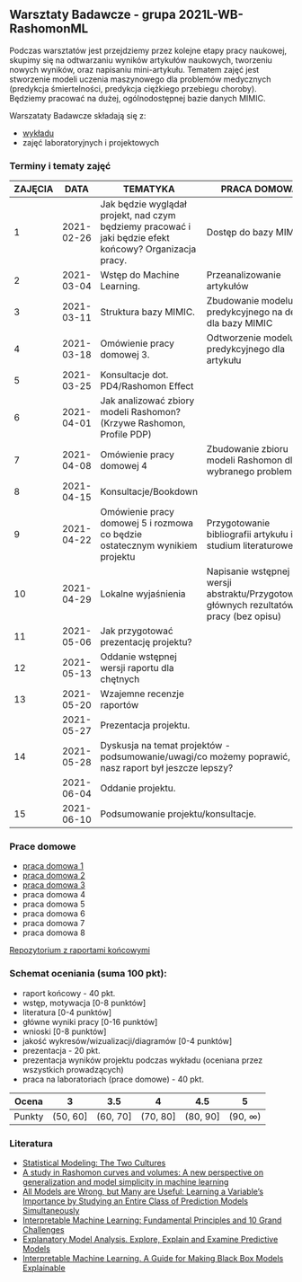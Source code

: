 ## Warsztaty Badawcze - grupa 2021L-WB-RashomonML

Podczas warsztatów jest przejdziemy przez kolejne etapy pracy naukowej, skupimy się na odtwarzaniu wyników artykułów naukowych, tworzeniu nowych wyników, oraz napisaniu mini-artykułu.
Tematem zajęć jest stworzenie modeli uczenia maszynowego dla problemów medycznych (predykcja śmiertelności, predykcja ciężkiego przebiegu choroby). 
Będziemy pracować na dużej, ogólnodostępnej bazie danych MIMIC.

Warszataty Badawcze składają się z:
  - [wykładu](https://github.com/mini-pw/2021L-WarsztatyBadawcze)
- zajęć laboratoryjnych i projektowych

### Terminy i tematy zajęć 

<table>
  <thead>
  <tr>
  <th>ZAJĘCIA</th>
  <th>DATA</th>
  <th>TEMATYKA</th>
  <th>PRACA DOMOWA</th>
  <th colspan="2">PUNKTY</th>
  </tr>
  </thead>
  <tbody>
  <tr>
  <td>1</td>
  <td>2021-02-26</td>
  <td>Jak będzie wyglądał projekt, nad czym będziemy pracować i jaki będzie efekt końcowy? Organizacja pracy.</td>
  <td>Dostęp do bazy MIMIC.</td>
  <td colspan="2">PD1 - 5 pkt.</td>
  </tr>
  <tr>
  <td>2</td>
  <td>2021-03-04</td>
  <td>Wstęp do Machine Learning.</td>
  <td>Przeanalizowanie artykułów</td>
  <td colspan="2">PD2 - 5 pkt.</td>
  </tr>
  <tr>
  <td>3</td>
  <td>2021-03-11</td>
  <td>Struktura bazy MIMIC.</td>
  <td>Zbudowanie modelu predykcyjnego na demo dla bazy MIMIC</td>
  <td colspan="2">PD3 - 5 pkt.</td>
  </tr>
  <tr>
  <td>4</td>
  <td>2021-03-18</td>
  <td>Omówienie pracy domowej 3.</td>
  <td>Odtworzenie modelu predykcyjnego dla artykułu</td>
  <td colspan="2">PD4 - 10 pkt.</td>
  </tr>
  <tr>
  <td>5</td>
  <td>2021-03-25</td>
  <td>Konsultacje dot. PD4/Rashomon Effect</td>
  <td></td>
  <td colspan="2"></td>
  </tr>
  <tr>
  <td>6</td>
  <td>2021-04-01</td>
  <td>Jak analizować zbiory modeli Rashomon? (Krzywe Rashomon, Profile PDP)</td>
  <td></td>
  <td colspan="2"></td>
  </tr>
  <tr>
  <td>7</td>
  <td>2021-04-08</td>
  <td>Omówienie pracy domowej 4</td>
  <td>Zbudowanie zbioru modeli Rashomon dla wybranego problemu</td>
  <td colspan="2">PD5 - 7 pkt.</td>
  </tr>
  <tr>
  <td>8</td>
  <td>2021-04-15</td>
  <td>Konsultacje/Bookdown</td>
  <td></td>
  <td colspan="2"></td>
  </tr>
  <tr>
  <td>9</td>
  <td>2021-04-22</td>
  <td>Omówienie pracy domowej 5 i rozmowa co będzie ostatecznym wynikiem projektu</td>
  <td>Przygotowanie bibliografii artykułu i studium literaturowego</td>
  <td colspan="2">PD6 - 2 pkt.</td>
  </tr>
  <tr>
  <td>10</td>
  <td>2021-04-29</td>
  <td>Lokalne wyjaśnienia</td>
  <td>Napisanie wstępnej wersji abstraktu/Przygotowanie głównych rezultatów pracy (bez opisu)</td>
  <td colspan="2"> PD7 i PD8 - 4 pkt.</td>
  </tr>
  <tr>
  <td>11</td>
  <td>2021-05-06</td>
  <td>Jak przygotować prezentację projektu?</td>
  <td></td>
  <td colspan="2"></td>
  </tr>
  <tr>
  <td>12</td>
  <td>2021-05-13</td>
  <td>Oddanie wstępnej wersji raportu dla chętnych</td>
  <td></td>
  <td colspan="2"></td>
  </tr>
  <tr>
  <td>13</td>
  <td>2021-05-20</td>
  <td>Wzajemne recenzje raportów</td>
  <td></td>
  <td colspan="2"></td>
  </tr>
  <tr>
  <td></td>
  <td>2021-05-27 </td>
  <td colspan="2"> Prezentacja projektu. </td>
  <td colspan="2">20 pkt.</td>
  </tr>
  <tr>
  <td>14</td>
  <td>2021-05-28</td>
  <td colspan="2">Dyskusja na temat projektów - podsumowanie/uwagi/co możemy poprawić, aby nasz raport był jeszcze lepszy?</td>
  <td colspan="2"></td>
  </tr>
  <tr>
  <td></td>
  <td>2021-06-04 </td>
  <td colspan="2"> Oddanie projektu.</td>
  <td colspan="2">40 pkt.</td>
  </tr>
  <tr>
  <td>15</td>
  <td>2021-06-10</td>
  <td colspan="2">Podsumowanie projektu/konsultacje.</td>
  <td colspan="2"></td>
  </tr>
  </tbody>
  </table>
  
 ### Prace domowe
  - [praca domowa 1](https://github.com/mini-pw/2021L-WB-RashomonML/issues/1#issue-816907847)
  - [praca domowa 2](https://github.com/mini-pw/2021L-WB-RashomonML/issues/2)
  - [praca domowa 3](https://github.com/mini-pw/2021L-WB-RashomonML/issues/16)
  - praca domowa 4
  - praca domowa 5
  - praca domowa 6
  - praca domowa 7
  - praca domowa 8
  
[Repozytorium z raportami końcowymi](https://github.com/mini-pw/2021L-WB-Book)
  
  
  ### Schemat oceniania (suma 100 pkt):
  
  -   raport końcowy - 40 pkt.
- wstęp, motywacja [0-8 punktów]
- literatura [0-4 punktów]
- główne wyniki pracy [0-16 punktów]
- wnioski [0-8 punktów]  
- jakość wykresów/wizualizacji/diagramów [0-4 punktów]   
-   prezentacja - 20 pkt.
- prezentacja wyników projektu podczas wykładu (oceniana przez wszystkich prowadzących)
-   praca na laboratoriach (prace domowe) - 40 pkt.



| Ocena |  3 | 3.5 | 4 | 4.5 | 5 |
  |:---:|:---:|:---:|:---:|:---:|:---:|
  | Punkty   | (50, 60] | (60, 70] | (70, 80] | (80, 90] | (90, ∞) |
  

  
  
  ### Literatura
  - [Statistical Modeling: The Two Cultures](https://projecteuclid.org/journals/statistical-science/volume-16/issue-3/Statistical-Modeling--The-Two-Cultures-with-comments-and-a/10.1214/ss/1009213726.full)
  - [A study in Rashomon curves and volumes: A new perspective on generalization and model simplicity in machine learning](https://arxiv.org/abs/1908.01755)
  - [All Models are Wrong, but Many are Useful: Learning a Variable’s Importance by Studying an Entire Class of Prediction Models Simultaneously](https://www.jmlr.org/papers/volume20/18-760/18-760.pdf)
  - [Interpretable Machine Learning: Fundamental Principles and 10 Grand Challenges](https://arxiv.org/pdf/2103.11251.pdf)
  - [Explanatory Model Analysis. Explore, Explain and Examine Predictive Models](https://pbiecek.github.io/ema/)
- [Interpretable Machine Learning. A Guide for Making Black Box Models Explainable](https://christophm.github.io/interpretable-ml-book/)




